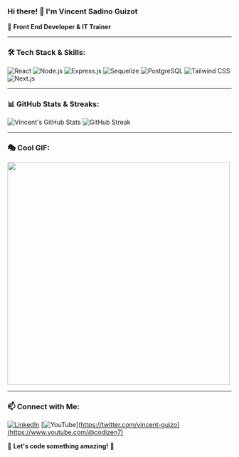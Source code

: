### Hi there! 👋 I'm **Vincent Sadino Guizot**  
🚀 **Front End Developer & IT Trainer**  

---

### 🛠 Tech Stack & Skills:

![React](https://img.shields.io/badge/React-61DAFB?style=for-the-badge&logo=react&logoColor=black)
![Node.js](https://img.shields.io/badge/Node.js-339933?style=for-the-badge&logo=node.js&logoColor=white)
![Express.js](https://img.shields.io/badge/Express.js-000000?style=for-the-badge&logo=express&logoColor=white)
![Sequelize](https://img.shields.io/badge/Sequelize-52B0E7?style=for-the-badge&logo=sequelize&logoColor=white)
![PostgreSQL](https://img.shields.io/badge/PostgreSQL-336791?style=for-the-badge&logo=postgresql&logoColor=white)
![Tailwind CSS](https://img.shields.io/badge/Tailwind_CSS-38B2AC?style=for-the-badge&logo=tailwind-css&logoColor=white)
![Next.js](https://img.shields.io/badge/Next.js-000000?style=for-the-badge&logo=next.js&logoColor=white)

---

### 📊 GitHub Stats & Streaks:

![Vincent's GitHub Stats](https://github-readme-stats.vercel.app/api?username=vincent-guizot&show_icons=true&theme=radical)
![GitHub Streak](https://github-readme-streak-stats.herokuapp.com/?user=vincent-guizot&theme=radical)

---

### 🎭 Cool GIF:
<img src="https://media.giphy.com/media/QTfX9Ejfra3ZmNxh6B/giphy.gif" width="500px">

---

### 📫 Connect with Me:
[![LinkedIn](https://img.shields.io/badge/LinkedIn-0077B5?style=for-the-badge&logo=linkedin&logoColor=white)]([https://linkedin.com/in/vincent-guizot](https://www.linkedin.com/in/vincent-sadino-guizot-14541559/))
[![YouTube](https://img.shields.io/badge/YouTube-FF0000?style=for-the-badge&logo=youtube&logoColor=white)](https://twitter.com/vincent-guizo](https://www.youtube.com/@codizen7)

💬 **Let's code something amazing!** 🚀
